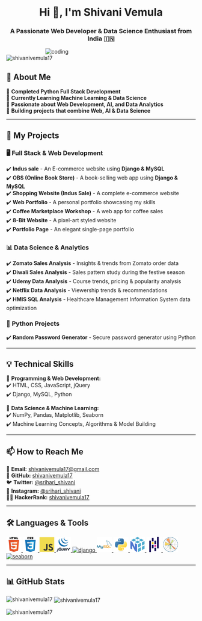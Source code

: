 <h1 align="center">Hi 👋, I'm Shivani Vemula</h1>
<h3 align="center">A Passionate Web Developer & Data Science Enthusiast from India 🇮🇳</h3>

<img align="right" alt="coding" width="400" src="https://cdn.dribbble.com/users/4055494/screenshots/15215756/media/d2b66c4ca0192aa26d103448b3d1518b.gif" />

<p align="left"> <img src="https://komarev.com/ghpvc/?username=shivanivemula17&label=Profile%20views&color=0e75b6&style=flat" alt="shivanivemula17" /> </p>

## 🚀 About Me  
🔹 **Completed Python Full Stack Development**  
🔹 **Currently Learning Machine Learning & Data Science**  
🔹 **Passionate about Web Development, AI, and Data Analytics**  
🔹 **Building projects that combine Web, AI & Data Science**  

---

## 📂 My Projects  

### 🖥️ **Full Stack & Web Development**  
✔️ **Indus sale** - An E-commerce website using **Django & MySQL**  
✔️ **OBS (Online Book Store)** - A book-selling web app using **Django & MySQL**  
✔️ **Shopping Website (Indus Sale)** - A complete e-commerce website  
✔️ **Web Portfolio** - A personal portfolio showcasing my skills  
✔️ **Coffee Marketplace Workshop** - A web app for coffee sales  
✔️ **8-Bit Website** - A pixel-art styled website  
✔️ **Portfolio Page** - An elegant single-page portfolio  

### 📊 **Data Science & Analytics**  
✔️ **Zomato Sales Analysis** - Insights & trends from Zomato order data  
✔️ **Diwali Sales Analysis** - Sales pattern study during the festive season  
✔️ **Udemy Data Analysis** - Course trends, pricing & popularity analysis  
✔️ **Netflix Data Analysis** - Viewership trends & recommendations  
✔️ **HMIS SQL Analysis** - Healthcare Management Information System data optimization  

### 🔐 **Python Projects**  
✔️ **Random Password Generator** - Secure password generator using Python  

---

## 💡 Technical Skills  

📌 **Programming & Web Development:**  
✔️ HTML, CSS, JavaScript, jQuery  
✔️ Django, MySQL, Python  

📌 **Data Science & Machine Learning:**  
✔️ NumPy, Pandas, Matplotlib, Seaborn  
✔️ Machine Learning Concepts, Algorithms & Model Building  

---

## 📫 How to Reach Me  
📧 **Email:** shivanivemula17@gmail.com  
🔗 **GitHub:** [shivanivemula17](https://github.com/shivanivemula17)  
🐦 **Twitter:** [@srihari_shivani](https://twitter.com/srihari_shivani)  
📸 **Instagram:** [@srihari_shivani](https://instagram.com/srihari_shivani)  
👨‍💻 **HackerRank:** [shivanivemula17](https://www.hackerrank.com/shivanivemula17)  

---

## 🛠️ Languages & Tools  
<p align="left">
  <a href="https://www.w3.org/html/" target="_blank"> 
    <img src="https://raw.githubusercontent.com/devicons/devicon/master/icons/html5/html5-original-wordmark.svg" alt="html5" width="40" height="40"/> 
  </a> 
  <a href="https://www.w3schools.com/css/" target="_blank"> 
    <img src="https://raw.githubusercontent.com/devicons/devicon/master/icons/css3/css3-original-wordmark.svg" alt="css3" width="40" height="40"/> 
  </a> 
  <a href="https://developer.mozilla.org/en-US/docs/Web/JavaScript" target="_blank"> 
    <img src="https://raw.githubusercontent.com/devicons/devicon/master/icons/javascript/javascript-original.svg" alt="javascript" width="40" height="40"/> 
  </a> 
  <a href="https://jquery.com/" target="_blank">
    <img src="https://raw.githubusercontent.com/devicons/devicon/master/icons/jquery/jquery-original-wordmark.svg" alt="jQuery" width="40" height="40"/> 
  </a>
  <a href="https://www.djangoproject.com/" target="_blank"> 
    <img src="https://cdn.worldvectorlogo.com/logos/django.svg" alt="django" width="40" height="40"/> 
  </a> 
  <a href="https://www.mysql.com/" target="_blank"> 
    <img src="https://raw.githubusercontent.com/devicons/devicon/master/icons/mysql/mysql-original-wordmark.svg" alt="mysql" width="40" height="40"/> 
  </a> 
  <a href="https://www.python.org" target="_blank"> 
    <img src="https://raw.githubusercontent.com/devicons/devicon/master/icons/python/python-original.svg" alt="python" width="40" height="40"/> 
  </a> 
  <a href="https://numpy.org/" target="_blank"> 
    <img src="https://raw.githubusercontent.com/devicons/devicon/master/icons/numpy/numpy-original.svg" alt="numpy" width="40" height="40"/> 
  </a> 
  <a href="https://pandas.pydata.org/" target="_blank"> 
    <img src="https://raw.githubusercontent.com/devicons/devicon/master/icons/pandas/pandas-original.svg" alt="pandas" width="40" height="40"/> 
  </a> 
  <a href="https://matplotlib.org/" target="_blank"> 
    <img src="https://raw.githubusercontent.com/devicons/devicon/master/icons/matplotlib/matplotlib-original.svg" alt="matplotlib" width="40" height="40"/> 
  </a> 
  <a href="https://seaborn.pydata.org/" target="_blank"> 
    <img src="https://seaborn.pydata.org/_images/logo-mark-lightbg.svg" alt="seaborn" width="40" height="40"/> 
  </a> 
</p>

---

## 📊 GitHub Stats  
<p><img align="left" src="https://github-readme-stats.vercel.app/api/top-langs?username=shivanivemula17&show_icons=true&locale=en&layout=compact" alt="shivanivemula17" /></p>

<p>&nbsp;<img align="center" src="https://github-readme-stats.vercel.app/api?username=shivanivemula17&show_icons=true&locale=en" alt="shivanivemula17" /></p>

<p><img align="center" src="https://github-readme-streak-stats.herokuapp.com/?user=shivanivemula17&" alt="shivanivemula17" /></p>

